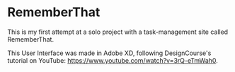 # RememberThat

This is my first attempt at a solo project with a task-management site called RememberThat.

This User Interface was made in Adobe XD, following DesignCourse's tutorial on YouTube: https://www.youtube.com/watch?v=3rQ-eTmWah0.
